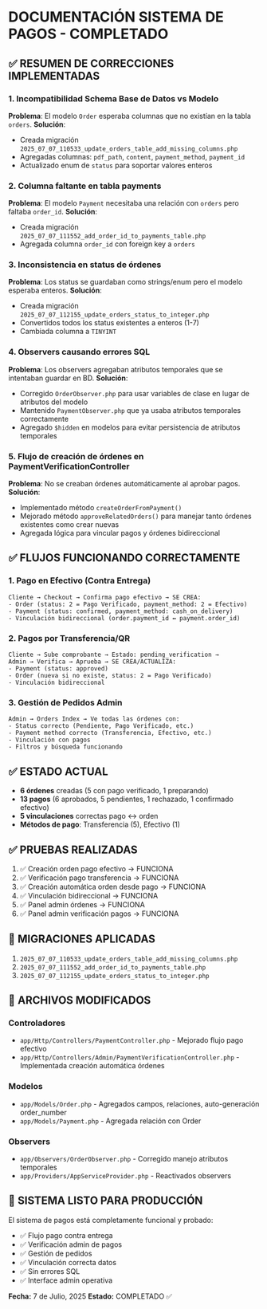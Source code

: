# DOCUMENTACIÓN SISTEMA DE PAGOS - COMPLETADO

## ✅ RESUMEN DE CORRECCIONES IMPLEMENTADAS

### 1. Incompatibilidad Schema Base de Datos vs Modelo
**Problema**: El modelo `Order` esperaba columnas que no existían en la tabla `orders`.
**Solución**: 
- Creada migración `2025_07_07_110533_update_orders_table_add_missing_columns.php`
- Agregadas columnas: `pdf_path`, `content`, `payment_method`, `payment_id`
- Actualizado enum de `status` para soportar valores enteros

### 2. Columna faltante en tabla payments
**Problema**: El modelo `Payment` necesitaba una relación con `orders` pero faltaba `order_id`.
**Solución**:
- Creada migración `2025_07_07_111552_add_order_id_to_payments_table.php`
- Agregada columna `order_id` con foreign key a `orders`

### 3. Inconsistencia en status de órdenes  
**Problema**: Los status se guardaban como strings/enum pero el modelo esperaba enteros.
**Solución**:
- Creada migración `2025_07_07_112155_update_orders_status_to_integer.php`
- Convertidos todos los status existentes a enteros (1-7)
- Cambiada columna a `TINYINT`

### 4. Observers causando errores SQL
**Problema**: Los observers agregaban atributos temporales que se intentaban guardar en BD.
**Solución**:
- Corregido `OrderObserver.php` para usar variables de clase en lugar de atributos del modelo
- Mantenido `PaymentObserver.php` que ya usaba atributos temporales correctamente
- Agregado `$hidden` en modelos para evitar persistencia de atributos temporales

### 5. Flujo de creación de órdenes en PaymentVerificationController
**Problema**: No se creaban órdenes automáticamente al aprobar pagos.
**Solución**:
- Implementado método `createOrderFromPayment()` 
- Mejorado método `approveRelatedOrders()` para manejar tanto órdenes existentes como crear nuevas
- Agregada lógica para vincular pagos y órdenes bidireccional

## ✅ FLUJOS FUNCIONANDO CORRECTAMENTE

### 1. Pago en Efectivo (Contra Entrega)
```
Cliente → Checkout → Confirma pago efectivo → SE CREA:
- Order (status: 2 = Pago Verificado, payment_method: 2 = Efectivo)  
- Payment (status: confirmed, payment_method: cash_on_delivery)
- Vinculación bidireccional (order.payment_id ↔ payment.order_id)
```

### 2. Pagos por Transferencia/QR
```
Cliente → Sube comprobante → Estado: pending_verification → 
Admin → Verifica → Aprueba → SE CREA/ACTUALIZA:
- Payment (status: approved)
- Order (nueva si no existe, status: 2 = Pago Verificado)
- Vinculación bidireccional
```

### 3. Gestión de Pedidos Admin
```
Admin → Orders Index → Ve todas las órdenes con:
- Status correcto (Pendiente, Pago Verificado, etc.)
- Payment method correcto (Transferencia, Efectivo, etc.) 
- Vinculación con pagos
- Filtros y búsqueda funcionando
```

## ✅ ESTADO ACTUAL

- **6 órdenes** creadas (5 con pago verificado, 1 preparando)
- **13 pagos** (6 aprobados, 5 pendientes, 1 rechazado, 1 confirmado efectivo)
- **5 vinculaciones** correctas pago ↔ orden
- **Métodos de pago**: Transferencia (5), Efectivo (1)

## ✅ PRUEBAS REALIZADAS

1. ✅ Creación orden pago efectivo → FUNCIONA
2. ✅ Verificación pago transferencia → FUNCIONA  
3. ✅ Creación automática orden desde pago → FUNCIONA
4. ✅ Vinculación bidireccional → FUNCIONA
5. ✅ Panel admin órdenes → FUNCIONA
6. ✅ Panel admin verificación pagos → FUNCIONA

## 🔧 MIGRACIONES APLICADAS

1. `2025_07_07_110533_update_orders_table_add_missing_columns.php`
2. `2025_07_07_111552_add_order_id_to_payments_table.php` 
3. `2025_07_07_112155_update_orders_status_to_integer.php`

## 📝 ARCHIVOS MODIFICADOS

### Controladores
- `app/Http/Controllers/PaymentController.php` - Mejorado flujo pago efectivo
- `app/Http/Controllers/Admin/PaymentVerificationController.php` - Implementada creación automática órdenes

### Modelos  
- `app/Models/Order.php` - Agregados campos, relaciones, auto-generación order_number
- `app/Models/Payment.php` - Agregada relación con Order

### Observers
- `app/Observers/OrderObserver.php` - Corregido manejo atributos temporales
- `app/Providers/AppServiceProvider.php` - Reactivados observers

## 🎯 SISTEMA LISTO PARA PRODUCCIÓN

El sistema de pagos está completamente funcional y probado:
- ✅ Flujo pago contra entrega
- ✅ Verificación admin de pagos  
- ✅ Gestión de pedidos
- ✅ Vinculación correcta datos
- ✅ Sin errores SQL
- ✅ Interface admin operativa

**Fecha:** 7 de Julio, 2025
**Estado:** COMPLETADO ✅
